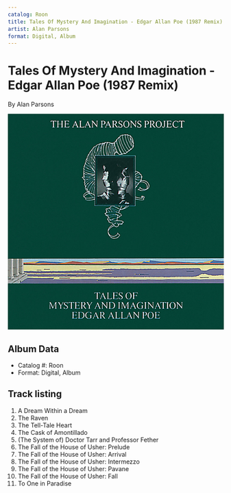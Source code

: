 ```yaml
---
catalog: Roon
title: Tales Of Mystery And Imagination - Edgar Allan Poe (1987 Remix)
artist: Alan Parsons
format: Digital, Album
---
```


# Tales Of Mystery And Imagination - Edgar Allan Poe (1987 Remix)

By Alan Parsons

![](../../assets/albumcovers/Alan_Parsons-Tales_Of_Mystery_And_Imagination_-_Edgar_Allan_Poe_1987_Remix.png)

## Album Data

- Catalog #: Roon
- Format: Digital, Album


## Track listing


1. A Dream Within a Dream
2. The Raven
3. The Tell-Tale Heart
4. The Cask of Amontillado
5. (The System of) Doctor Tarr and Professor Fether
6. The Fall of the House of Usher: Prelude
7. The Fall of the House of Usher: Arrival
8. The Fall of the House of Usher: Intermezzo
9. The Fall of the House of Usher: Pavane
10. The Fall of the House of Usher: Fall
11. To One in Paradise

